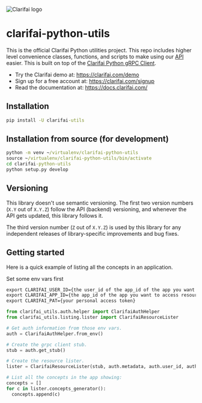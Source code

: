 ![Clarifai logo](https://www.clarifai.com/hs-fs/hubfs/logo/Clarifai/clarifai-740x150.png?width=240)

# clarifai-python-utils


This is the official Clarifai Python utilities project. This repo includes higher level convenience classes, functions, and scripts to make using our [API](https://docs.clarifai.com) easier. This is built on top of the [Clarifai Python gRPC Client](https://github.com/Clarifai/clarifai-python-grpc).

* Try the Clarifai demo at: https://clarifai.com/demo
* Sign up for a free account at: https://clarifai.com/signup
* Read the documentation at: https://docs.clarifai.com/


## Installation

```cmd
pip install -U clarifai-utils
```

## Installation from source (for development)
```cmd
python -m venv ~/virtualenv/clarifai-python-utils
source ~/virtualenv/clarifai-python-utils/bin/activate
cd clarifai-python-utils
python setup.py develop
```
## Versioning

This library doesn't use semantic versioning. The first two version numbers (`X.Y` out of `X.Y.Z`) follow the API (backend) versioning, and
whenever the API gets updated, this library follows it.

The third version number (`Z` out of `X.Y.Z`) is used by this library for any independent releases of library-specific improvements and bug fixes.

## Getting started

Here is a quick example of listing all the concepts in an application.

Set some env vars first
```cmd
export CLARIFAI_USER_ID={the user_id of the app_id of the app you want to access resources in}
export CLARIFAI_APP_ID={the app_id of the app you want to access resources in}
export CLARIFAI_PAT={your personal access token}
```

```python
from clarifai_utils.auth.helper import ClarifaiAuthHelper
from clarifai_utils.listing.lister import ClarifaiResourceLister

# Get auth information from those env vars.
auth = ClarifaiAuthHelper.from_env()

# Create the grpc client stub.
stub = auth.get_stub()

# Create the resource lister.
lister = ClarifaiResourceLister(stub, auth.metadata, auth.user_id, auth.app_id, page_size=16)

# List all the concepts in the app showing:
concepts = []
for c in lister.concepts_generator():
  concepts.append(c)
```
